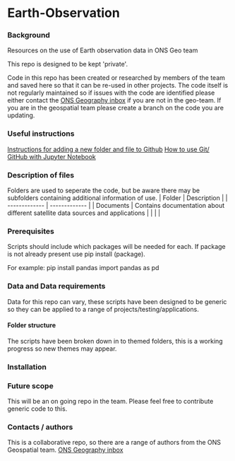 # Earth-Observation

### Background
Resources on the use of Earth observation data in ONS Geo team

This repo is designed to be kept 'private'. 

Code in this repo has been created or researched by members of the team and saved here so that it can be re-used in other projects. The code itself is not regularly maintained so if issues with the code are identified please either contact the [ONS Geography inbox](ONS.Geography@ons.gov.uk) if you are not in the geo-team. If you are in the geospatial team please create a branch on the code you are updating.

### Useful instructions

[Instructions for adding a new folder and file to Github](https://stackoverflow.com/questions/12258399/how-do-i-create-a-folder-in-a-github-repository)
[How to use Git/ GitHub with Jupyter Notebook](https://blog.reviewnb.com/github-jupyter-notebook/)

### Description of files 
Folders are used to seperate the code, but be aware there may be subfolders containing additional information of use.
| Folder | Description |
| ------------- | ------------- |
| Documents | Contains documentation about different satellite data sources and applications |
|  |  |



### Prerequisites 
Scripts should include which packages will be needed for each. If package is not already present use pip install (package).

For example: 
pip install pandas
import pandas as pd

### Data and Data requirements
Data for this repo can vary, these scripts have been designed to be generic so they can be applied to a range of projects/testing/applications.

#### Folder structure 
The scripts have been broken down in to themed folders, this is a working progress so new themes may appear.

### Installation 

### Future scope 
This will be an on going repo in the team. Please feel free to contribute generic code to this.

### Contacts / authors 
This is a collaborative repo, so there are a range of authors from the ONS Geospatial team.
[ONS Geography inbox](ONS.Geography@ons.gov.uk)
